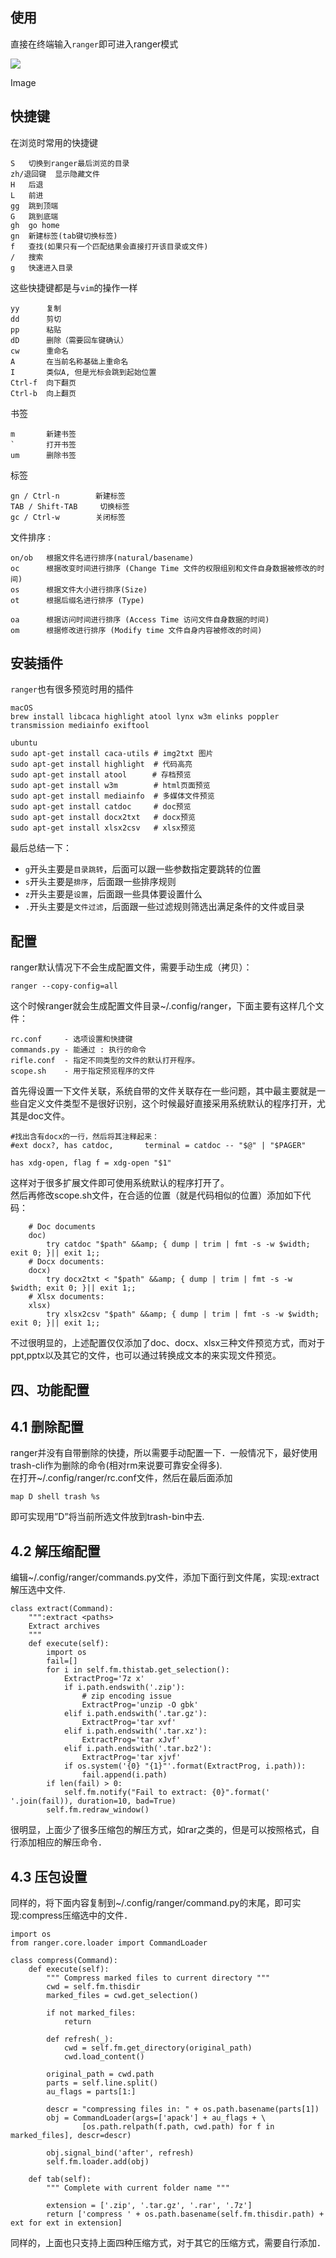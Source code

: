 ## 使用

直接在终端输入`ranger`即可进入ranger模式  

![](https://pic3.zhimg.com/80/v2-d72c823c9c68123b91c1f30a9247f1fa_1440w.webp)

Image

  

## 快捷键

在浏览时常用的快捷键

```text
S   切换到ranger最后浏览的目录
zh/退回键  显示隐藏文件
H   后退
L   前进
gg  跳到顶端
G   跳到底端
gh  go home
gn  新建标签(tab键切换标签)
f   查找(如果只有一个匹配结果会直接打开该目录或文件)
/   搜索
g   快速进入目录
```

这些快捷键都是与`vim`的操作一样

```text
yy      复制
dd      剪切
pp      粘贴
dD      删除（需要回车键确认）
cw      重命名
A       在当前名称基础上重命名
I       类似A, 但是光标会跳到起始位置
Ctrl-f  向下翻页
Ctrl-b  向上翻页
```

书签

```text
m       新建书签
`       打开书签
um      删除书签
```

标签

```text
gn / Ctrl-n        新建标签
TAB / Shift-TAB     切换标签
gc / Ctrl-w        关闭标签
```

文件排序 :

```text
on/ob   根据文件名进行排序(natural/basename)
oc      根据改变时间进行排序 (Change Time 文件的权限组别和文件自身数据被修改的时间)
os      根据文件大小进行排序(Size)
ot      根据后缀名进行排序 (Type)

oa      根据访问时间进行排序 (Access Time 访问文件自身数据的时间)
om      根据修改进行排序 (Modify time 文件自身内容被修改的时间)
```

## 安装插件

`ranger`也有很多预览时用的插件

```text
macOS
brew install libcaca highlight atool lynx w3m elinks poppler transmission mediainfo exiftool

ubuntu
sudo apt-get install caca-utils # img2txt 图片
sudo apt-get install highlight  # 代码高亮
sudo apt-get install atool　    # 存档预览
sudo apt-get install w3m        # html页面预览
sudo apt-get install mediainfo  # 多媒体文件预览
sudo apt-get install catdoc     # doc预览
sudo apt-get install docx2txt   # docx预览
sudo apt-get install xlsx2csv   # xlsx预览
```

最后总结一下：

- `g`开头主要是`目录跳转`，后面可以跟一些参数指定要跳转的位置
- `s`开头主要是`排序`，后面跟一些排序规则
- `z`开头主要是`设置`，后面跟一些具体要设置什么
- `.`开头主要是`文件过滤`，后面跟一些过滤规则筛选出满足条件的文件或目录

## 配置
ranger默认情况下不会生成配置文件，需要手动生成（拷贝）：

```text
ranger --copy-config=all
```

这个时候ranger就会生成配置文件目录~/.config/ranger，下面主要有这样几个文件：

```text
rc.conf     - 选项设置和快捷键
commands.py - 能通过 : 执行的命令
rifle.conf  - 指定不同类型的文件的默认打开程序。
scope.sh    - 用于指定预览程序的文件
```

首先得设置一下文件关联，系统自带的文件关联存在一些问题，其中最主要就是一些自定义文件类型不是很好识别，这个时候最好直接采用系统默认的程序打开，尤其是doc文件。

```text
#找出含有docx的一行，然后将其注释起来：
#ext docx?, has catdoc,       terminal = catdoc -- "$@" | "$PAGER"

has xdg-open, flag f = xdg-open "$1"
```

这样对于很多扩展文件即可使用系统默认的程序打开了。  
然后再修改scope.sh文件，在合适的位置（就是代码相似的位置）添加如下代码：

```text
    # Doc documents
    doc)
        try catdoc "$path" &&amp; { dump | trim | fmt -s -w $width; exit 0; }|| exit 1;;
    # Docx documents:
    docx)
        try docx2txt < "$path" &&amp; { dump | trim | fmt -s -w $width; exit 0; }|| exit 1;;
    # Xlsx documents:
    xlsx)
        try xlsx2csv "$path" &&amp; { dump | trim | fmt -s -w $width; exit 0; }|| exit 1;;
```

不过很明显的，上述配置仅仅添加了doc、docx、xlsx三种文件预览方式，而对于ppt,pptx以及其它的文件，也可以通过转换成文本的来实现文件预览。

## **四、功能配置**

## **4.1 删除配置**

ranger并没有自带删除的快捷，所以需要手动配置一下．一般情况下，最好使用trash-cli作为删除的命令(相对rm来说要可靠安全得多).  
在打开~/.config/ranger/rc.conf文件，然后在最后面添加

```text
map D shell trash %s
```

即可实现用”D”将当前所选文件放到trash-bin中去.

## **4.2 解压缩配置**

编辑~/.config/ranger/commands.py文件，添加下面行到文件尾，实现:extract解压选中文件.

```text
class extract(Command):
    """:extract <paths>
    Extract archives
    """
    def execute(self):
        import os
        fail=[]
        for i in self.fm.thistab.get_selection():
            ExtractProg='7z x'
            if i.path.endswith('.zip'):
                # zip encoding issue
                ExtractProg='unzip -O gbk'
            elif i.path.endswith('.tar.gz'):
                ExtractProg='tar xvf'
            elif i.path.endswith('.tar.xz'):
                ExtractProg='tar xJvf'
            elif i.path.endswith('.tar.bz2'):
                ExtractProg='tar xjvf'
            if os.system('{0} "{1}"'.format(ExtractProg, i.path)):
                fail.append(i.path)
        if len(fail) > 0:
            self.fm.notify("Fail to extract: {0}".format(' '.join(fail)), duration=10, bad=True)
        self.fm.redraw_window()
```

很明显，上面少了很多压缩包的解压方式，如rar之类的，但是可以按照格式，自行添加相应的解压命令．

## **4.3 压包设置**

同样的，将下面内容复制到~/.config/ranger/command.py的末尾，即可实现:compress压缩选中的文件．

```text
import os
from ranger.core.loader import CommandLoader

class compress(Command):
    def execute(self):
        """ Compress marked files to current directory """
        cwd = self.fm.thisdir
        marked_files = cwd.get_selection()

        if not marked_files:
            return

        def refresh(_):
            cwd = self.fm.get_directory(original_path)
            cwd.load_content()

        original_path = cwd.path
        parts = self.line.split()
        au_flags = parts[1:]

        descr = "compressing files in: " + os.path.basename(parts[1])
        obj = CommandLoader(args=['apack'] + au_flags + \
                [os.path.relpath(f.path, cwd.path) for f in marked_files], descr=descr)

        obj.signal_bind('after', refresh)
        self.fm.loader.add(obj)

    def tab(self):
        """ Complete with current folder name """

        extension = ['.zip', '.tar.gz', '.rar', '.7z']
        return ['compress ' + os.path.basename(self.fm.thisdir.path) + ext for ext in extension]
```

同样的，上面也只支持上面四种压缩方式，对于其它的压缩方式，需要自行添加．